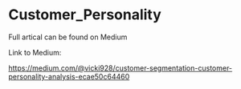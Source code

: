 # Customer_Personality

Full artical can be found on Medium 

Link to Medium: 

https://medium.com/@vicki928/customer-segmentation-customer-personality-analysis-ecae50c64460
